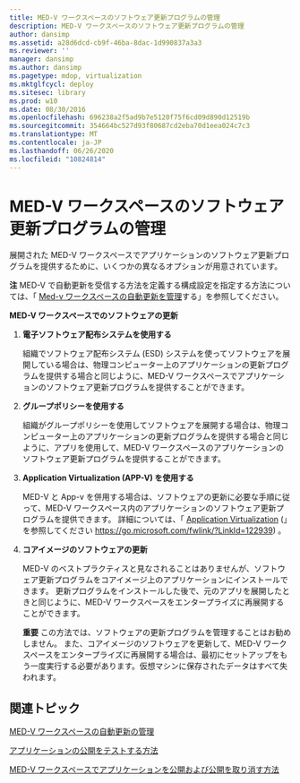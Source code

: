 ```yaml
---
title: MED-V ワークスペースのソフトウェア更新プログラムの管理
description: MED-V ワークスペースのソフトウェア更新プログラムの管理
author: dansimp
ms.assetid: a28d6dcd-cb9f-46ba-8dac-1d990837a3a3
ms.reviewer: ''
manager: dansimp
ms.author: dansimp
ms.pagetype: mdop, virtualization
ms.mktglfcycl: deploy
ms.sitesec: library
ms.prod: w10
ms.date: 08/30/2016
ms.openlocfilehash: 696238a2f5ad9b7e5120f75f6cd09d890d12519b
ms.sourcegitcommit: 354664bc527d93f80687cd2eba70d1eea024c7c3
ms.translationtype: MT
ms.contentlocale: ja-JP
ms.lasthandoff: 06/26/2020
ms.locfileid: "10824814"
---
```

# MED-V ワークスペースのソフトウェア更新プログラムの管理


展開された MED-V ワークスペースでアプリケーションのソフトウェア更新プログラムを提供するために、いくつかの異なるオプションが用意されています。

**注** MED-V で自動更新を受信する方法を定義する構成設定を指定する方法については、「 [Med-v ワークスペースの自動更新を管理](managing-automatic-updates-for-med-v-workspaces.md)する」を参照してください。

 

**MED-V ワークスペースでのソフトウェアの更新**

1.  **電子ソフトウェア配布システムを使用する**

    組織でソフトウェア配布システム (ESD) システムを使ってソフトウェアを展開している場合は、物理コンピューター上のアプリケーションの更新プログラムを提供する場合と同じように、MED-V ワークスペースでアプリケーションのソフトウェア更新プログラムを提供することができます。

2.  **グループポリシーを使用する**

    組織がグループポリシーを使用してソフトウェアを展開する場合は、物理コンピューター上のアプリケーションの更新プログラムを提供する場合と同じように、アプリを使用して、MED-V ワークスペースのアプリケーションのソフトウェア更新プログラムを提供することができます。

3.  **Application Virtualization (APP-V) を使用する**

    MED-V と App-v を併用する場合は、ソフトウェアの更新に必要な手順に従って、MED-V ワークスペース内のアプリケーションのソフトウェア更新プログラムを提供できます。 詳細については、「 [Application Virtualization](https://go.microsoft.com/fwlink/?LinkId=122939) (」を参照してください https://go.microsoft.com/fwlink/?LinkId=122939) 。

4.  **コアイメージのソフトウェアの更新**

    MED-V のベストプラクティスと見なされることはありませんが、ソフトウェア更新プログラムをコアイメージ上のアプリケーションにインストールできます。 更新プログラムをインストールした後で、元のアプリを展開したときと同じように、MED-V ワークスペースをエンタープライズに再展開することができます。

    **重要** この方法では、ソフトウェアの更新プログラムを管理することはお勧めしません。 また、コアイメージのソフトウェアを更新して、MED-V ワークスペースをエンタープライズに再展開する場合は、最初にセットアップをもう一度実行する必要があります。仮想マシンに保存されたデータはすべて失われます。

     

## 関連トピック


[MED-V ワークスペースの自動更新の管理](managing-automatic-updates-for-med-v-workspaces.md)

[アプリケーションの公開をテストする方法](how-to-test-application-publishing.md)

[MED-V ワークスペースでアプリケーションを公開および公開を取り消す方法](how-to-publish-and-unpublish-an-application-on-the-med-v-workspace.md)

 

 





